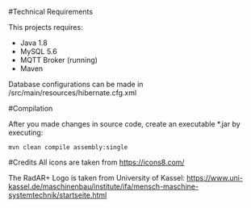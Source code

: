 #Technical Requirements

This projects requires:
- Java 1.8
- MySQL 5.6
- MQTT Broker (running)
- Maven

Database configurations can be made in
	/src/main/resources/hibernate.cfg.xml
	

#Compilation

After you made changes in source code, create an executable *.jar by executing:

	mvn clean compile assembly:single
	
#Credits
All icons are taken from
	https://icons8.com/
	
The RadAR+ Logo is taken from University of Kassel:
	https://www.uni-kassel.de/maschinenbau/institute/ifa/mensch-maschine-systemtechnik/startseite.html